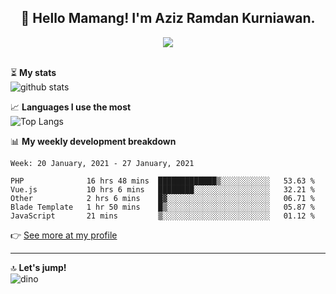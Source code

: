 <h2 align="center">👋 Hello Mamang! I'm Aziz Ramdan Kurniawan.</h2>  
<p align="center">
  <img src="https://komarev.com/ghpvc/?username=azizramdan"> <br><br>
</p>
    
⏳ **My stats**  
![github stats](https://github-readme-stats.vercel.app/api?username=azizramdan&show_icons=true&count_private=true&title_color=000&hide_border=true&hide_title=true)  

📈 **Languages I use the most**  
![Top Langs](https://github-readme-stats.vercel.app/api/top-langs/?username=azizramdan&layout=compact&langs_count=6&hide=tsql&hide_border=true&hide_title=true&exclude_repo=Futsal-Go,Futsal-Go-Admin,Sistem-Informasi-Sensus-Harian-Rawat-Inap)  

📊 **My weekly development breakdown**
<!--START_SECTION:waka-->
```text
Week: 20 January, 2021 - 27 January, 2021

PHP              16 hrs 48 mins  █████████████▒░░░░░░░░░░░   53.63 % 
Vue.js           10 hrs 6 mins   ████████░░░░░░░░░░░░░░░░░   32.21 % 
Other            2 hrs 6 mins    █▓░░░░░░░░░░░░░░░░░░░░░░░   06.71 % 
Blade Template   1 hr 50 mins    █▒░░░░░░░░░░░░░░░░░░░░░░░   05.87 % 
JavaScript       21 mins         ▒░░░░░░░░░░░░░░░░░░░░░░░░   01.12 % 
```
<!--END_SECTION:waka-->
👉 [See more at my profile](https://wakatime.com/@azizramdan)
***
🔝 **Let's jump!**  
![dino](https://raw.githubusercontent.com/azizramdan/azizramdan/master/dino.gif)  
